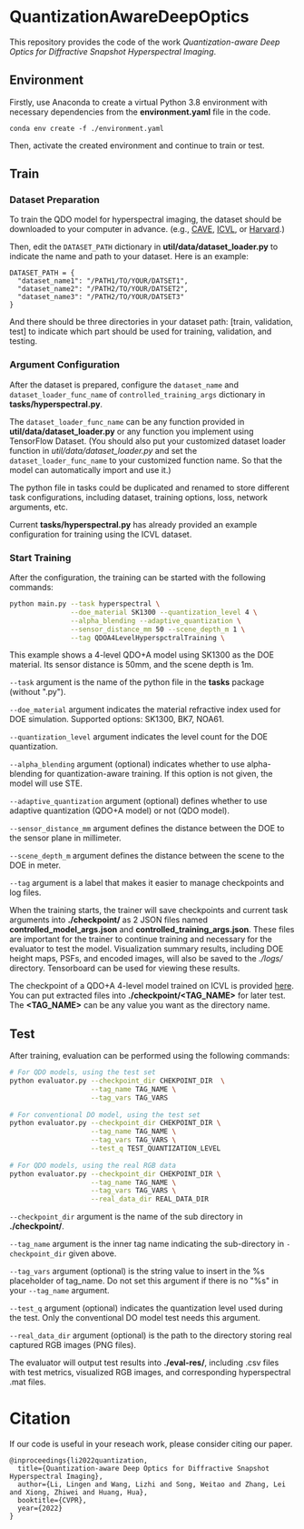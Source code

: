 # QuantizationAwareDeepOptics

This repository provides the code of the work *Quantization-aware Deep Optics for Diffractive Snapshot Hyperspectral Imaging*.

## Environment

Firstly, use Anaconda to create a virtual Python 3.8 environment with necessary dependencies from the **environment.yaml** file in the code.

```
conda env create -f ./environment.yaml
```

Then, activate the created environment and continue to train or test.

## Train

### Dataset Preparation

To train the QDO model for hyperspectral imaging, the dataset should be downloaded to your computer in advance.
(e.g., [CAVE](https://www.cs.columbia.edu/CAVE/databases/multispectral/), [ICVL](http://icvl.cs.bgu.ac.il/hyperspectral/), or [Harvard](http://vision.seas.harvard.edu/hyperspec/index.html).)


Then, edit the ```DATASET_PATH``` dictionary in **util/data/dataset_loader.py** to indicate the name and path to your dataset. Here is an example:
```
DATASET_PATH = {
  "dataset_name1": "/PATH1/TO/YOUR/DATSET1",
  "dataset_name2": "/PATH2/TO/YOUR/DATSET2",
  "dataset_name3": "/PATH2/TO/YOUR/DATSET3"
}
```
And there should be three directories in your dataset path: [train, validation, test] to indicate which part should be used for training, validation, and testing.

### Argument Configuration

After the dataset is prepared, configure the ```dataset_name``` and ```dataset_loader_func_name``` of ```controlled_training_args``` dictionary in **tasks/hyperspectral.py**.

The ```dataset_loader_func_name``` can be any function provided in **util/data/dataset_loader.py** or any function you implement using TensorFlow Dataset. 
(You should also put your customized dataset loader function in *util/data/dataset_loader.py* and set the ```dataset_loader_func_name``` to your customized function name. So that the model can automatically import and use it.)

The python file in tasks could be duplicated and renamed to store different task configurations, including dataset, training options, loss, network arguments, etc.

Current **tasks/hyperspectral.py** has already provided an example configuration for training using the ICVL dataset.


### Start Training

After the configuration, the training can be started with the following commands:
```bash
python main.py --task hyperspectral \
               --doe_material SK1300 --quantization_level 4 \
               --alpha_blending --adaptive_quantization \
               --sensor_distance_mm 50 --scene_depth_m 1 \
               --tag QDOA4LevelHyperspctralTraining \
```
This example shows a 4-level QDO+A model using SK1300 as the DOE material. Its sensor distance is 50mm, and the scene depth is 1m.

 ```--task``` argument is the name of the python file in the **tasks** package (without ".py").

 ```--doe_material``` argument indicates the material refractive index used for DOE simulation. Supported options: SK1300, BK7, NOA61.

 ```--quantization_level``` argument indicates the level count for the DOE quantization.

 ```--alpha_blending``` argument (optional) indicates whether to use alpha-blending for quantization-aware training. If this option is not given, the model will use STE.

 ```--adaptive_quantization``` argument (optional) defines whether to use adaptive quantization (QDO+A model) or not (QDO model).

 ```--sensor_distance_mm``` argument defines the distance between the DOE to the sensor plane in millimeter.

 ```--scene_depth_m``` argument defines the distance between the scene to the DOE in meter.

 ```--tag``` argument is a label that makes it easier to manage checkpoints and log files.

When the training starts, the trainer will save checkpoints and current task arguments into **./checkpoint/** as 2 JSON files named **controlled_model_args.json** and **controlled_training_args.json**. These files are important for the trainer to continue training and necessary for the evaluator to test the model. Visualization summary results, including DOE height maps, PSFs, and encoded images, will also be saved to the *./logs/* directory. Tensorboard can be used for viewing these results.

The checkpoint of a QDO+A 4-level model trained on ICVL is provided [here](https://mega.nz/file/FkNkWBpA#H3PXA0DIuDVl3G2xcTeVPp5Yx6lc7A03tyoqNaRGL8k). You can put extracted files into **./checkpoint/<TAG_NAME>** for later test. The **<TAG_NAME>** can be any value you want as the directory name.

## Test

After training, evaluation can be performed using the following commands:
```bash
# For QDO models, using the test set
python evaluator.py --checkpoint_dir CHEKPOINT_DIR  \
                    --tag_name TAG_NAME \
                    --tag_vars TAG_VARS
                    
# For conventional DO model, using the test set
python evaluator.py --checkpoint_dir CHEKPOINT_DIR \
                    --tag_name TAG_NAME \
                    --tag_vars TAG_VARS \
                    --test_q TEST_QUANTIZATION_LEVEL
                    
# For QDO models, using the real RGB data
python evaluator.py --checkpoint_dir CHEKPOINT_DIR \
                    --tag_name TAG_NAME \
                    --tag_vars TAG_VARS \
                    --real_data_dir REAL_DATA_DIR
```

```--checkpoint_dir``` argument is the name of the sub directory in **./checkpoint/**.

```--tag_name``` argument is the inner tag name indicating the sub-directory in ```-checkpoint_dir``` given above.

```--tag_vars``` argument (optional) is the string value to insert in the %s placeholder of tag_name. Do not set this argument if there is no "%s" in your ```--tag_name``` argument.

```--test_q``` argument (optional) indicates the quantization level used during the test. Only the conventional DO model test needs this argument.

```--real_data_dir``` argument (optional) is the path to the directory storing real captured RGB images (PNG files).

The evaluator will output test results into **./eval-res/**, including .csv files with test metrics, visualized RGB images, and corresponding hyperspectral .mat files.

# Citation
If our code is useful in your reseach work, please consider citing our paper.
```
@inproceedings{li2022quantization,
  title={Quantization-aware Deep Optics for Diffractive Snapshot Hyperspectral Imaging},
  author={Li, Lingen and Wang, Lizhi and Song, Weitao and Zhang, Lei and Xiong, Zhiwei and Huang, Hua},
  booktitle={CVPR},
  year={2022}
}
```